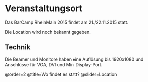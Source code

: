 # Veranstaltungsort

Das BarCamp RheinMain 2015 findet am 21./22.11.2015 statt.

Die Location wird noch bekannt gegeben.

## Technik

Die Beamer und Monitore haben eine Auflösung bis 1920x1080 und Anschlüsse für VGA, DVI und Mini Display-Port.

@order=2
@title=Wo findet es statt?
@slider=Location
